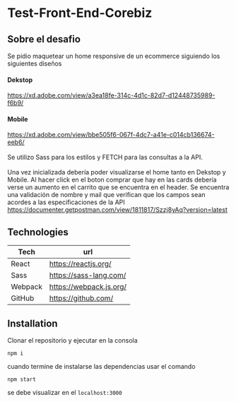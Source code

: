 # Test-Front-End-Corebiz

## Sobre el desafio
Se pidio maquetear un home responsive de un ecommerce siguiendo los siguientes diseños<br/>
#### Dekstop
https://xd.adobe.com/view/a3ea18fe-314c-4d1c-82d7-d12448735989-f6b9/<br/>
#### Mobile
https://xd.adobe.com/view/bbe505f6-067f-4dc7-a41e-c014cb136674-eeb6/<br/>
<br/>
Se utilizo Sass para los estilos y FETCH para las consultas a la API.<br/>
<br/>
Una vez inicializada debería poder visualizarse el home tanto en Dekstop y Mobile.
Al hacer click en el boton comprar que hay en las cards debería verse un aumento en el carrito que se encuentra en el header.
Se encuentra una validación de nombre y mail que verifican que los campos sean acordes a las especificaciones de la API
https://documenter.getpostman.com/view/1811817/Szzj8yAq?version=latest

## Technologies
| Tech | url |
| ------ | ------ |
| React | https://reactjs.org/ |
| Sass | https://sass-lang.com/ |
| Webpack | https://webpack.js.org/ |
| GitHub | https://github.com/ |

## Installation

Clonar el repositorio y ejecutar en la consola
```
npm i
```
cuando termine de instalarse las dependencias usar el comando
```
npm start
```
se debe visualizar en el `localhost:3000
`
